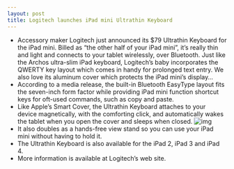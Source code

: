 ```yaml
---
layout: post
title: Logitech launches iPad mini Ultrathin Keyboard
---
```

* Accessory maker Logitech just announced its $79 Ultrathin Keyboard for the iPad mini. Billed as “the other half of your iPad mini”, it’s really thin and light and connects to your tablet wirelessly, over Bluetooth. Just like the Archos ultra-slim iPad keyboard, Logitech’s baby incorporates the QWERTY key layout which comes in handy for prolonged text entry. We also love its aluminum cover which protects the iPad mini’s display…
* According to a media release, the built-in Bluetooth EasyType layout fits the seven-inch form factor while providing iPad mini function shortcut keys for oft-used commands, such as copy and paste.
* Like Apple’s Smart Cover, the Ultrathin Keyboard attaches to your device magnetically, with the comforting click, and automatically wakes the tablet when you open the cover and sleeps when closed.
![img](http://media.idownloadblog.com/wp-content/uploads/2013/02/Logitech-Ultrathin-Keyboard-for-iPad-mini-image-001.jpg)
* It also doubles as a hands-free view stand so you can use your iPad mini without having to hold it.
* The Ultrathin Keyboard is also available for the iPad 2, iPad 3 and iPad 4.
* More information is available at Logitech’s web site.

